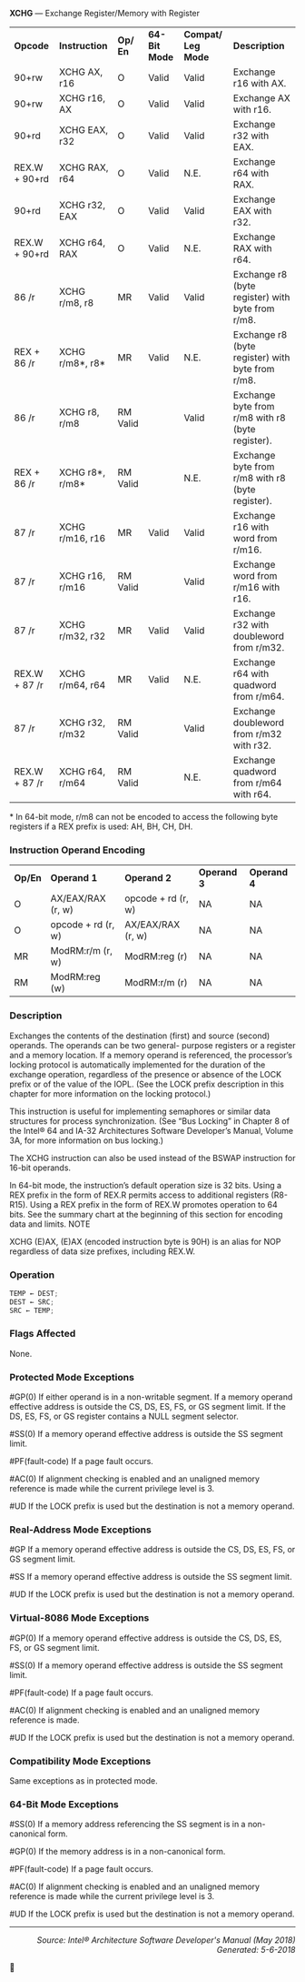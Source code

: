 <b>XCHG</b> — Exchange Register/Memory with Register
<table>
	<tr>
		<td><b>Opcode</b></td>
		<td><b>Instruction</b></td>
		<td><b>Op/ En</b></td>
		<td><b>64-Bit Mode</b></td>
		<td><b>Compat/ Leg Mode</b></td>
		<td><b>Description</b></td>
	</tr>
	<tr>
		<td>90+rw</td>
		<td>XCHG AX, r16</td>
		<td>O</td>
		<td>Valid</td>
		<td>Valid</td>
		<td>Exchange r16 with AX.</td>
	</tr>
	<tr>
		<td>90+rw</td>
		<td>XCHG r16, AX</td>
		<td>O</td>
		<td>Valid</td>
		<td>Valid</td>
		<td>Exchange AX with r16.</td>
	</tr>
	<tr>
		<td>90+rd</td>
		<td>XCHG EAX, r32</td>
		<td>O</td>
		<td>Valid</td>
		<td>Valid</td>
		<td>Exchange r32 with EAX.</td>
	</tr>
	<tr>
		<td>REX.W + 90+rd</td>
		<td>XCHG RAX, r64</td>
		<td>O</td>
		<td>Valid</td>
		<td>N.E.</td>
		<td>Exchange r64 with RAX.</td>
	</tr>
	<tr>
		<td>90+rd</td>
		<td>XCHG r32, EAX</td>
		<td>O</td>
		<td>Valid</td>
		<td>Valid</td>
		<td>Exchange EAX with r32.</td>
	</tr>
	<tr>
		<td>REX.W + 90+rd</td>
		<td>XCHG r64, RAX</td>
		<td>O</td>
		<td>Valid</td>
		<td>N.E.</td>
		<td>Exchange RAX with r64.</td>
	</tr>
	<tr>
		<td>86 /r</td>
		<td>XCHG r/m8, r8</td>
		<td>MR</td>
		<td>Valid</td>
		<td>Valid</td>
		<td>Exchange r8 (byte register) with byte from r/m8.</td>
	</tr>
	<tr>
		<td>REX + 86 /r</td>
		<td>XCHG r/m8*, r8*</td>
		<td>MR</td>
		<td>Valid</td>
		<td>N.E.</td>
		<td>Exchange r8 (byte register) with byte from r/m8.</td>
	</tr>
	<tr>
		<td>86 /r</td>
		<td>XCHG r8, r/m8</td>
		<td>RM Valid</td>
		<td></td>
		<td>Valid</td>
		<td>Exchange byte from r/m8 with r8 (byte register).</td>
	</tr>
	<tr>
		<td>REX + 86 /r</td>
		<td>XCHG r8*, r/m8*</td>
		<td>RM Valid</td>
		<td></td>
		<td>N.E.</td>
		<td>Exchange byte from r/m8 with r8 (byte register).</td>
	</tr>
	<tr>
		<td>87 /r</td>
		<td>XCHG r/m16, r16</td>
		<td>MR</td>
		<td>Valid</td>
		<td>Valid</td>
		<td>Exchange r16 with word from r/m16.</td>
	</tr>
	<tr>
		<td>87 /r</td>
		<td>XCHG r16, r/m16</td>
		<td>RM Valid</td>
		<td></td>
		<td>Valid</td>
		<td>Exchange word from r/m16 with r16.</td>
	</tr>
	<tr>
		<td>87 /r</td>
		<td>XCHG r/m32, r32</td>
		<td>MR</td>
		<td>Valid</td>
		<td>Valid</td>
		<td>Exchange r32 with doubleword from r/m32.</td>
	</tr>
	<tr>
		<td>REX.W + 87 /r</td>
		<td>XCHG r/m64, r64</td>
		<td>MR</td>
		<td>Valid</td>
		<td>N.E.</td>
		<td>Exchange r64 with quadword from r/m64.</td>
	</tr>
	<tr>
		<td>87 /r</td>
		<td>XCHG r32, r/m32</td>
		<td>RM Valid</td>
		<td></td>
		<td>Valid</td>
		<td>Exchange doubleword from r/m32 with r32.</td>
	</tr>
	<tr>
		<td>REX.W + 87 /r</td>
		<td>XCHG r64, r/m64</td>
		<td>RM Valid</td>
		<td></td>
		<td>N.E.</td>
		<td>Exchange quadword from r/m64 with r64.</td>
	</tr>
</table>

\* In 64-bit mode, r/m8 can not be encoded to access the following byte registers if a REX prefix is used: AH, BH, CH, DH.

### Instruction Operand Encoding
<table>
	<tr>
		<td><b>Op/En</b></td>
		<td><b>Operand 1</b></td>
		<td><b>Operand 2</b></td>
		<td><b>Operand 3</b></td>
		<td><b>Operand 4</b></td>
	</tr>
	<tr>
		<td>O</td>
		<td>AX/EAX/RAX (r, w)</td>
		<td>opcode + rd (r, w)</td>
		<td>NA</td>
		<td>NA</td>
	</tr>
	<tr>
		<td>O</td>
		<td>opcode + rd (r, w)</td>
		<td>AX/EAX/RAX (r, w)</td>
		<td>NA</td>
		<td>NA</td>
	</tr>
	<tr>
		<td>MR</td>
		<td>ModRM:r/m (r, w)</td>
		<td>ModRM:reg (r)</td>
		<td>NA</td>
		<td>NA</td>
	</tr>
	<tr>
		<td>RM</td>
		<td>ModRM:reg (w)</td>
		<td>ModRM:r/m (r)</td>
		<td>NA</td>
		<td>NA</td>
	</tr>
</table>


### Description
Exchanges the contents of the destination (first) and source (second) operands. The operands can be two general-
purpose registers or a register and a memory location. If a memory operand is referenced, the processor’s locking
protocol is automatically implemented for the duration of the exchange operation, regardless of the presence or
absence of the LOCK prefix or of the value of the IOPL. (See the LOCK prefix description in this chapter for more
information on the locking protocol.)

This instruction is useful for implementing semaphores or similar data structures for process synchronization. (See
“Bus Locking” in Chapter 8 of the Intel® 64 and IA-32 Architectures Software Developer’s Manual, Volume 3A, for
more information on bus locking.)

The XCHG instruction can also be used instead of the BSWAP instruction for 16-bit operands.

In 64-bit mode, the instruction’s default operation size is 32 bits. Using a REX prefix in the form of REX.R permits
access to additional registers (R8-R15). Using a REX prefix in the form of REX.W promotes operation to 64 bits. See
the summary chart at the beginning of this section for encoding data and limits.
NOTE

XCHG (E)AX, (E)AX (encoded instruction byte is 90H) is an alias for NOP regardless of data size
prefixes, including REX.W.

### Operation

```java
TEMP ← DEST;
DEST ← SRC;
SRC ← TEMP;
```
### Flags Affected

None.

### Protected Mode Exceptions

<p>#GP(0)
If either operand is in a non-writable segment.
If a memory operand effective address is outside the CS, DS, ES, FS, or GS segment limit.
If the DS, ES, FS, or GS register contains a NULL segment selector.
<p>#SS(0)
If a memory operand effective address is outside the SS segment limit.
<p>#PF(fault-code)
If a page fault occurs.
<p>#AC(0)
If alignment checking is enabled and an unaligned memory reference is made while the
current privilege level is 3.
<p>#UD
If the LOCK prefix is used but the destination is not a memory operand.

### Real-Address Mode Exceptions

<p>#GP
If a memory operand effective address is outside the CS, DS, ES, FS, or GS segment limit.
<p>#SS
If a memory operand effective address is outside the SS segment limit.
<p>#UD
If the LOCK prefix is used but the destination is not a memory operand.

### Virtual-8086 Mode Exceptions

<p>#GP(0)
If a memory operand effective address is outside the CS, DS, ES, FS, or GS segment limit.
<p>#SS(0)
If a memory operand effective address is outside the SS segment limit.
<p>#PF(fault-code)
If a page fault occurs.
<p>#AC(0)
If alignment checking is enabled and an unaligned memory reference is made.
<p>#UD
If the LOCK prefix is used but the destination is not a memory operand.

### Compatibility Mode Exceptions

Same exceptions as in protected mode.

### 64-Bit Mode Exceptions

<p>#SS(0)
If a memory address referencing the SS segment is in a non-canonical form.
<p>#GP(0)
If the memory address is in a non-canonical form.
<p>#PF(fault-code)
If a page fault occurs.
<p>#AC(0)
If alignment checking is enabled and an unaligned memory reference is made while the
current privilege level is 3.
<p>#UD
If the LOCK prefix is used but the destination is not a memory operand.

 --- 
<p align="right"><i>Source: Intel® Architecture Software Developer's Manual (May 2018)<br>Generated: 5-6-2018</i></p>

